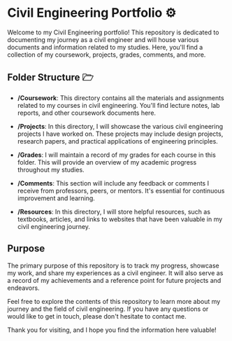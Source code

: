 # Civil Engineering Portfolio ⚙️

Welcome to my Civil Engineering portfolio! This repository is dedicated to documenting my journey as a civil engineer and will house various documents and information related to my studies. Here, you'll find a collection of my coursework, projects, grades, comments, and more.

## Folder Structure 🗁

- **/Coursework**: This directory contains all the materials and assignments related to my courses in civil engineering. You'll find lecture notes, lab reports, and other coursework documents here.

- **/Projects**: In this directory, I will showcase the various civil engineering projects I have worked on. These projects may include design projects, research papers, and practical applications of engineering principles.

- **/Grades**: I will maintain a record of my grades for each course in this folder. This will provide an overview of my academic progress throughout my studies.

- **/Comments**: This section will include any feedback or comments I receive from professors, peers, or mentors. It's essential for continuous improvement and learning.

- **/Resources**: In this directory, I will store helpful resources, such as textbooks, articles, and links to websites that have been valuable in my civil engineering journey.

## Purpose

The primary purpose of this repository is to track my progress, showcase my work, and share my experiences as a civil engineer. It will also serve as a record of my achievements and a reference point for future projects and endeavors.

Feel free to explore the contents of this repository to learn more about my journey and the field of civil engineering. If you have any questions or would like to get in touch, please don't hesitate to contact me.

Thank you for visiting, and I hope you find the information here valuable!
